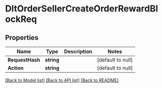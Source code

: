 # DltOrderSellerCreateOrderRewardBlockReq

## Properties
Name | Type | Description | Notes
------------ | ------------- | ------------- | -------------
**RequestHash** | **string** |  | [default to null]
**Action** | **string** |  | [default to null]

[[Back to Model list]](../README.md#documentation-for-models) [[Back to API list]](../README.md#documentation-for-api-endpoints) [[Back to README]](../README.md)

